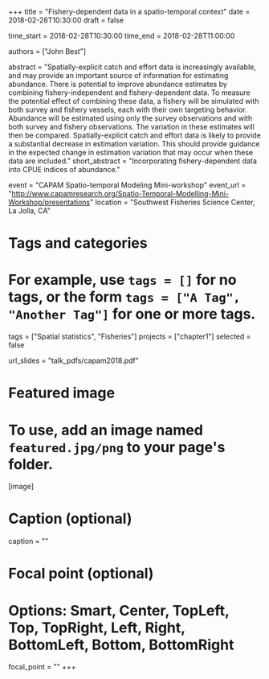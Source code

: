 +++
title = "Fishery-dependent data in a spatio-temporal context"
date = 2018-02-28T10:30:00
draft = false

time_start = 2018-02-28T10:30:00
time_end = 2018-02-28T11:00:00

authors = ["John Best"]

abstract = "Spatially-explicit catch and effort data is increasingly available, and may provide an important source of information for estimating abundance. There is potential to improve abundance estimates by combining fishery-independent and fishery-dependent data. To measure the potential effect of combining these data, a fishery will be simulated with both survey and fishery vessels, each with their own targeting behavior. Abundance will be estimated using only the survey observations and with both survey and fishery observations. The variation in these estimates will then be compared. Spatially-explicit catch and effort data is likely to provide a substantial decrease in estimation variation. This should provide guidance in the expected change in estimation variation that may occur when these data are included."
short_abstract = "Incorporating fishery-dependent data into CPUE indices of abundance."

event = "CAPAM Spatio-temporal Modeling Mini-workshop"
event_url = "http://www.capamresearch.org/Spatio-Temporal-Modelling-Mini-Workshop/presentations"
location = "Southwest Fisheries Science Center, La Jolla, CA"

# Tags and categories
# For example, use `tags = []` for no tags, or the form `tags = ["A Tag", "Another Tag"]` for one or more tags.
tags = ["Spatial statistics", "Fisheries"]
projects = ["chapter1"]
selected = false

url_slides = "talk_pdfs/capam2018.pdf"

# Featured image
# To use, add an image named `featured.jpg/png` to your page's folder. 
[image]
  # Caption (optional)
  caption = ""

  # Focal point (optional)
  # Options: Smart, Center, TopLeft, Top, TopRight, Left, Right, BottomLeft, Bottom, BottomRight
  focal_point = ""
+++
